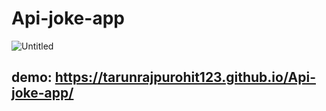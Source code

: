 # Api-joke-app
![Untitled](https://user-images.githubusercontent.com/87821489/146682283-8c14445c-c296-43dc-973b-5bba63a5ac5c.png)
## demo: https://tarunrajpurohit123.github.io/Api-joke-app/
